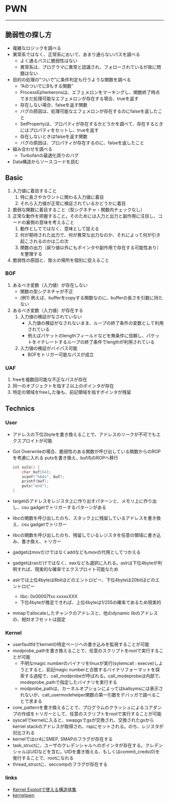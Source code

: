 # PWN

---
## 脆弱性の探し方
* 複雑なロジックを調べる
* 異常系ではなく、正常系において、あまり通らないパスを調べる
  * よく通るパスに脆弱性はない
  * 異常系は、プログラマに異常と認識され、フォローされているが故に問題はない
* 目的の処理の”ついで”に条件判定も行うような関数を調べる
  * ”AのついでにBもする関数”
  * ProcessEphemeronsは、エフェメロンをマーキングし、関数終了時点でまだ処理可能なエフェメロンが存在する場合、trueを返す
  * 存在しない場合、falseを返す関数
  * バグの原因は、処理可能なエフェメロンが存在するのにfalseを返したこと
  * SetPropertyは、プロパティが存在するかどうかを調べて、存在するときにはプロパティをセットし、trueを返す
  * 存在しないときはfalseを返す関数
  * バグの原因は、プロパティが存在するのに、falseを返したこと
* 組み合わせを調べる
  * Turbofanの最適化周りのバグ
* Data構造からソースコードを読む

## Basic

1. 入力値に着目すること
   1. 特に長さやカウントに関わる入力値に着目
   2. それら入力値が正常に検証されているかどうかに着目
2. 脆弱な関数に着目すること（型シグネチャ・関数内チェックなし）
3. 正常な動作を把握すること。そのためには入力と出力と副作用に注目し、コードの裏側の意味を考えること
   1. 動作としてではなく、意味として捉える
   2. 何が期待された出力で、何が異常な出力なのか、それによって何が引き起こされるのかは二の次
   3. 関数の出力（戻り値以外にもポインタや副作用で存在する可能性あり）を整理する
4. 脆弱性の原因と、発火の場所を個別に捉えること


### BOF

1. あるべき変数（入力値）が存在しない
   * 関数の型シグネチャが不正
   * (例1) 例えば、bufferをcopyする関数なのに、bufferの長さを引数に持たない
2. あるべき変数（入力値）が存在する
   1. 入力値の検証がなされていない
      * 入力値の検証がなされないまま、ループの終了条件の変数として利用されている
      * 例えばパケットのlengthフィールドなどを無条件に信頼し、パケットをイテレートするループの終了条件でlengthが利用されている
   2. 入力値の検証がバイパス可能
      * BOFをトリガー可能なパスが成立


### UAF

1. freeを複数回可能な不正なパスが存在
2. 同一のオブジェクトを指す２以上のポインタが存在
3. 特定の領域をfreeした後も、前記領域を指すポインタが残留



## Technics

### User
* アドレスの下位2byteを書き換えることで、アドレスのリークが不可でもエクスプロイトが可能
* Got Overwriteの場合、脆弱性のある関数が呼び出している関数からのROPを考慮に入れる
  putsを書き換え、buf内のROPへ移行

  ```c
  int vuln() {
      char buf[64];
      scanf("%64s", buf);
      printf(buf);
      puts("end");
  }
  ```

* targetのアドレスをレジスタ上に作り出すパターンと、メモリ上に作り出し、csu gadgetでトリガーするパターンがある
* libcの関数を呼び出したのち、スタック上に残留しているアドレスを書き換え、csu gadgetでトリガー
* libcの関数を呼び出したのち、残留しているレジスタを任意の領域に書き込み、書き換え、トリガー
* gadgetはmovだけではなくaddなどもmovの代用としてつかえる
* gadgetはraxだけではなく、eaxなども選択に入れる。aslrは下位4byteが判明すれば、現実的な確率でエクスプロイト可能なため
* aslrでは上位4byteは8bitほどのエントロピー、下位4byteは20bitほどのエントロピー
	* libc: 0x00007fxx xxxxxXXX
	* 下位4byteが推定できれば、上位4byteは1/255の確率であるため現実的
* mmapでallocateしたチャンクのアドレスと、他のdynamic libのアドレスの、相対オフセットは固定

 ### Kernel
* userfaultfdでkernelの特定ページへの書き込みを監視することが可能
* modprobe\_pathを書き換えることで、任意のスクリプトをrootで実行することが可能
  * 不明なmagic numberのバイナリをlinuxが実行(sytemcall : execve)しようとすると、前記magic numberと合致するバイナリフォーマットを探索する過程で、call\_modprobeが呼ばれる。call\_modeprobeは内部で、modeprobe\_pathで指定したバイナリを実行する
  * modprobe\_pathは、カーネルオプションによってはkallsymsには表示されないが、call\_usermodehelper関数の第一引数をデバッガで調べることで求まる
* core\_patternを書き換えることで、プログラムのクラッシュによるコアダンプの作成をトリガーとして、任意のスクリプトをrootで実行することが可能
* syscallでkernelに入ると、swapgsでgsが交換され、交換されたgsからkernel stackのアドレスが取得され、rspにセットされる。のち、レジスタが対比される
* kernelではcr4にSMEP, SMAPのフラグが存在する
* task\_structに、ユーザのクレデンシャルへのポインタが存在する。クレデンシャルはUIDなどを含む。UIDを書き換える、もしくはcommit\_creds(0)を発行することで、rootになれる
* thread\_structに、seccompのフラグが存在する

### links
* [Kernel Exploitで使える構造体集](https://ptr-yudai.hatenablog.com/entry/2020/03/16/165628)
* [kernelpwn](https://github.com/smallkirby/kernelpwn)
